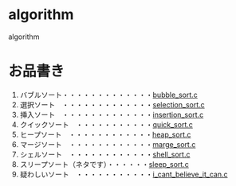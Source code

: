 # algorithm
algorithm

# お品書き
1. バブルソート・・・・・・・・・・・・・[bubble_sort.c](bubble_sort.c)
1. 選択ソート　・・・・・・・・・・・・・[selection_sort.c](selection_sort.c)
1. 挿入ソート　・・・・・・・・・・・・・[insertion_sort.c](insertion_sort.c)
1. クイックソート　・・・・・・・・・・・[quick_sort.c](quick_sort.c)
1. ヒープソート　・・・・・・・・・・・・[heap_sort.c](heap_sort.c)
1. マージソート　・・・・・・・・・・・・[marge_sort.c](marge_sort.c)
1. シェルソート　・・・・・・・・・・・・[shell_sort.c](shell_sort.c)
1. スリープソート（ネタです）・・・・・・[sleep_sort.c](sleep_sort.c)
1. 疑わしいソート　・・・・・・・・・・・[i_cant_believe_it_can.c](i_cant_believe_it_can.c)
